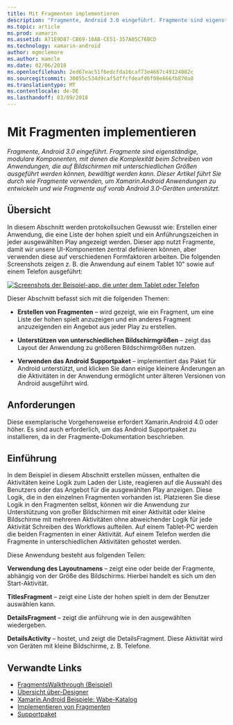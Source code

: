 ```yaml
---
title: Mit Fragmenten implementieren
description: "Fragmente, Android 3.0 eingeführt. Fragmente sind eigenständige, modulare Komponenten, mit denen die Komplexität beim Schreiben von Anwendungen, die auf Bildschirmen mit unterschiedlichen Größen ausgeführt werden können, bewältigt werden kann. Dieser Artikel führt Sie durch wie Fragmente verwenden, um Xamarin.Android Anwendungen zu entwickeln und wie Fragmente auf vorab Android 3.0-Geräten unterstützt."
ms.topic: article
ms.prod: xamarin
ms.assetid: A71E9D87-CB69-10AB-CE51-357A05C76BCD
ms.technology: xamarin-android
author: mgmclemore
ms.author: mamcle
ms.date: 02/06/2018
ms.openlocfilehash: 2ed67eac51f6edcfda16caf73e4667c49124082c
ms.sourcegitcommit: 30055c534d9caf5dffcfdeafd6f08e666fb870a8
ms.translationtype: MT
ms.contentlocale: de-DE
ms.lasthandoff: 03/09/2018
---
```

# <a name="implementing-with-fragments"></a>Mit Fragmenten implementieren

_Fragmente, Android 3.0 eingeführt. Fragmente sind eigenständige, modulare Komponenten, mit denen die Komplexität beim Schreiben von Anwendungen, die auf Bildschirmen mit unterschiedlichen Größen ausgeführt werden können, bewältigt werden kann. Dieser Artikel führt Sie durch wie Fragmente verwenden, um Xamarin.Android Anwendungen zu entwickeln und wie Fragmente auf vorab Android 3.0-Geräten unterstützt._


## <a name="overview"></a>Übersicht

In diesem Abschnitt werden protokollsuchen Gewusst wie: Erstellen einer Anwendung, die eine Liste der hohen spielt und ein Anführungszeichen in jeder ausgewählten Play angezeigt werden. Dieser app nutzt Fragmente, damit wir unsere UI-Komponenten zentral definieren können, aber verwenden diese auf verschiedenen Formfaktoren arbeiten. Die folgenden Screenshots zeigen z. B. die Anwendung auf einem Tablet 10" sowie auf einem Telefon ausgeführt:

[![Screenshots der Beispiel-app, die unter dem Tablet oder Telefon](images/intro-screenshot-sml.png)](images/intro-screenshot.png#lightbox)

Dieser Abschnitt befasst sich mit die folgenden Themen:

- **Erstellen von Fragmenten** &ndash; wird gezeigt, wie ein Fragment, um eine Liste der hohen spielt anzuzeigen und ein anderes Fragment anzuzeigenden ein Angebot aus jeder Play zu erstellen.

- **Unterstützen von unterschiedlichen Bildschirmgrößen** &ndash; zeigt das Layout der Anwendung zu größeren Bildschirmgrößen nutzen.

- **Verwenden das Android Supportpaket** &ndash; implementiert das Paket für Android unterstützt, und klicken Sie dann einige kleinere Änderungen an die Aktivitäten in der Anwendung ermöglicht unter älteren Versionen von Android ausgeführt wird.


## <a name="requirements"></a>Anforderungen

Diese exemplarische Vorgehensweise erfordert Xamarin.Android 4.0 oder höher. Es sind auch erforderlich, um das Android Supportpaket zu installieren, da in der Fragmente-Dokumentation beschrieben.


## <a name="introduction"></a>Einführung

In dem Beispiel in diesem Abschnitt erstellen müssen, enthalten die Aktivitäten keine Logik zum Laden der Liste, reagieren auf die Auswahl des Benutzers oder das Angebot für die ausgewählten Play anzeigen. Diese Logik, die in den einzelnen Fragmenten vorhanden ist.
Platzieren Sie diese Logik in den Fragmenten selbst, können wir die Anwendung zur Unterstützung von großer Bildschirmen mit einer Aktivität oder kleine Bildschirme mit mehreren Aktivitäten ohne abweichender Logik für jede Aktivität Schreiben des Workflows aufteilen. Auf einem Tablet-PC werden die beiden Fragmenten in einer Aktivität. Auf einem Telefon werden die Fragmente in unterschiedlichen Aktivitäten gehostet werden.

Diese Anwendung besteht aus folgenden Teilen:

 **Verwendung des Layoutnamens** – zeigt eine oder beide der Fragmente, abhängig von der Größe des Bildschirms. Hierbei handelt es sich um den Start-Aktivität.

 **TitlesFragment** – zeigt eine Liste der hohen spielt in dem der Benutzer auswählen kann.

 **DetailsFragment** – zeigt die anführung wie in den ausgewählten wiedergeben.

 **DetailsActivity** – hostet, und zeigt die DetailsFragment.
Diese Aktivität wird von Geräten mit kleine Bildschirme, z. B. Telefone.



## <a name="related-links"></a>Verwandte Links

- [FragmentsWalkthrough (Beispiel)](https://developer.xamarin.com/samples/monodroid/FragmentsWalkthrough/)
- [Übersicht über-Designer](~/android/user-interface/android-designer/index.md)
- [Xamarin.Android Beispiele: Wabe-Katalog](https://developer.xamarin.com/samples/HoneycombGallery/)
- [Implementieren von Fragmenten](http://developer.android.com/guide/topics/fundamentals/fragments.html)
- [Supportpaket](http://developer.android.com/sdk/compatibility-library.html)
